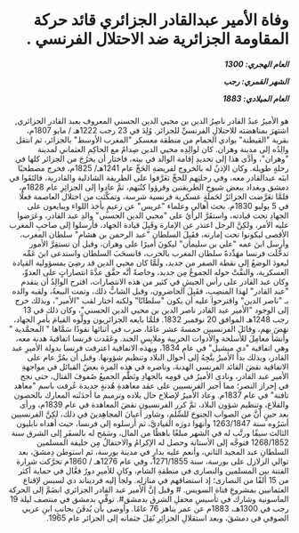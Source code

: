 <h1 dir="rtl">وفاة الأمير عبدالقادر الجزائري قائد حركة المقاومة الجزائرية ضد الاحتلال الفرنسي  .</h1>

<h5 dir="rtl">العام الهجري:  1300

الشهر القمري: رجب

العام الميلادي: 1883</h5>

<p dir="rtl">هو الأميرُ عبدُ القادر ناصِرُ الدين بن محيي الدين الحسني المعروف بعبد القادر الجزائري, اشتهرَ بمناهضته للاحتلالِ الفرنسيِّ للجزائر. وُلِدَ في 23 رجب 1222هـ / مايو 1807م، بقرية "القيطنة" بوادي الحمام من منطقة معسكر "المغرب الأوسط" بالجزائر، ثم انتقل والِدُه إلى مدينة وهران. كان لوالِدِه محيي الدين صِدامٌ مع الحاكِمِ العثماني لمدينة "وهران"، وأدَّى هذا إلى تحديدِ إقامة الوالد في بيته، فاختار أن يخرُجَ من الجزائر كلها في رحلةٍ طويلة. وكان الإذنُ له بالخروج لفريضةِ الحَجِّ عام 1241هـ/ 1825م، فخرج مصطحبًا ابنَه عبدالقادر معه، وفي رحلتِهم للحجِّ تعَرَّفوا على الطريقة الشاذلية والقادرية، فالتَقَوا في دمشق وبغداد ببعض شيوخِ الطريقتين وقرؤوا كتُبَهم، ثمَّ عادوا إلى الجزائِرِ عام 1828م، فلمَّا تعَرَّضت الجزائرُ لحَملةٍ عسكرية فرنسية شرسة، وتمكَّنَت من احتلال العاصمة فعلًا في 5 يوليو 1830م. بحث أهالي وعلماء "غريس" عن زعيمٍ يأخذ اللواء ويبايعون على الجهادِ تحت قيادته، واستقَرَّ الرأيُ على "محيي الدين الحسني" والدِ عبد القادر، وعَرَضوا عليه الأمر، ولكِنَّ الرجل اعتذر عن الإمارة وقَبِلَ قيادة الجهاد، فأرسلوا إلى صاحبِ المغرب الأقصى ليكونوا تحت إمارته، فقَبِلَ السلطان "عبد الرحمن بن هشام" سلطان المغرب، وأرسل ابنَ عمه "علي بن سليمان" ليكونَ أميرًا على وهران، وقبل أن تستقِرَّ الأمور تدخَّلَت فرنسا مهَدِّدةً سلطان المغرب بالحرب، فانسحَبَ السلطان واستدعى ابنَ عَمِّه ليعودَ الوضعُ إلى نقطة الصفر من جديد، ولَمَّا كان محيي الدين قد رضِيَ بمسؤولية القيادة العسكرية، والتفَّتْ حوله الجموعُ مِن جديد، وخاصةً أنَّه حقَّق عدَّةَ انتصاراتٍ على العدوِّ، وكان عبد القادر على رأس الجيشِ في كثير من هذه الانتصارات، اقترح الوالِدُ أن يتقدم "عبد القادر" لهذا المنصِبِ، فقَبِلَ الحاضرون، وقبل الشابُّ ذلك، وتمت البيعةُ، ولقبه والده بـ "ناصر الدين" واقترحوا عليه أن يكون "سلطانًا" ولكنه اختار لقب "الأمير"، وبذلك خرج إلى الوجود "الأمير عبد القادر ناصر الدين بن محيي الدين الحسني"، وكان ذلك في 13 رجب 1248هـ الموافق 20 نوفمبر 1832. فلمَّا بايعه الجزائريون وولَّوه القيامَ بأمرِ الجهاد، نهَضَ بهم، وقاتَلَ الفرنسيين خمسةَ عشر عامًا، ضرب في أثنائها نقودًا سَمَّاها " المحمَّدية " وأنشأ معامِلَ للأسلحة والأدوات الحربية وملابِسِ الجند. وعَقَدت فرنسا اتفاقيةَ هدنة معه، وهي اتفاقية "دي ميشيل" في عام 1834، وبهذه الاتفاقية اعترفت فرنسا بدولة الأميرِ عبد القادر، وبذلك بدأ الأميرُ يتَّجِهُ إلى أحوال البلاد وتنظيم شؤونها. وقبل أن يمُرَّ عام على الاتفاقية نقضَ القائد الفرنسي الهدنةَ، وناصره في هذه المرة بعضُ القبائل في مواجهةِ الأمير عبد القادر، ونادى الأميرُ في قومِه بالجهادِ ونَظَّم الجميعُ صُفوفَ القتال، حتى نجح في إحراز النصر؛ مما أجبر الفرنسيين على عقد معاهدةِ هُدنةٍ جديدة عُرفت باسم "معاهد تافنة" في عام 1837م. وعاد الأميرُ لإصلاح حال بلاده وترميم ما أحدَثَته المعارك بالحصون والقلاع، وتنظيم شؤون البلاد، ثمَّ كرر الفرنسيون نقضَ المعاهدة في عام 1839م، ورأى بعد حينٍ أنَّ من الصواب الجنوحَ للسِّلمِ، وشاور أعيانَ المجاهِدينَ في ذلك، لكِنَّ الفرنسيين أسَرُوه سنة 1263/1847 وأنهَوا دورَه القياديَّ، ثم أرسلوه إلى فرنسا، حيث أهداه نابليون الثالث سيفًا ورتَّب له في الشهر مبلغًا باهظًا من المال، وسَمَح له بالسفَرِ إلى الشرق سنة 1268/1852 فتوجَّه إلى الأستانة وحصل له الإكرامُ والاحتفالُ مِن خليفة المسلمين السلطانِ عبد المجيد الثاني، وأنعم عليه بدارٍ في مدينة بورسة، ثم استوطن دِمشقَ، بعد توالي الزلازل على بورسة، سنة 1271/1855، وفي عام 1276هـ / 1860م تحرَّكت شرارة الفتنة بين المسلمين والنصارى في منطقةِ الشام، وكان للأميرِ دورٌ فعَّال في حماية أكثر من 15 ألفًا من النصارى؛ إذ استضافهم في منازِلِه. ولجأ إليه فرديناند دي لسبس لإقناع العثمانيين بمشروعِ قناة السويس. # وقيل إنَّ الأمير عبد القادر الجزائري انضَمَّ إلى الحركة الماسونية وشارك في تأسيسِ محفلِ الشرق بدمشق#. توفِّي بدمشق في منتصف ليلة 19 رجب في 1300هـ، 1883م عن عمر يناهز 76 عامًا. وأوصى بأن يُدفَنَ بجانبِ ابنِ عربي الصوفي في دمشقَ، وبعد استقلالِ الجزائِرِ نُقِلَ جثمانه إلى الجزائر عام 1965.</p></br>
